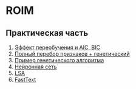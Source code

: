 # ROIM

## Практическая часть 

1. <a href="https://colab.research.google.com/drive/1N1B_jCf9AkehEgnWh52QN2ykHmY3d3E_?usp=sharing">Эффект переобучения  и AIC, BIC</a> 
2. <a href="https://colab.research.google.com/drive/1-60csOBBCVPVSpYOEtYFW88G3LJcH8QO?usp=sharing">Полный перебор признаков + генетический </a> 
7. <a href="https://colab.research.google.com/drive/1G4PlsOaIcR5YG2KyHM43xVzwBPzdQluL?usp=sharing">Пример генетического алгоритма</a> 
3. <a href="https://colab.research.google.com/drive/1ICb8RKgImYwG3y5PzyIoOoSrYEdUifXg?usp=sharing">Нейронная сеть</a> 
4. <a href="https://colab.research.google.com/drive/1CrHUp7MnvbYe5OrOSlx-KdoLSis9Rlss?usp=sharing">LSA</a> 
5. <a href="https://colab.research.google.com/drive/1ayyWdButHLnZlWvVoOQ1-GBIG-NfV3HH?usp=sharing">FastText</a>
